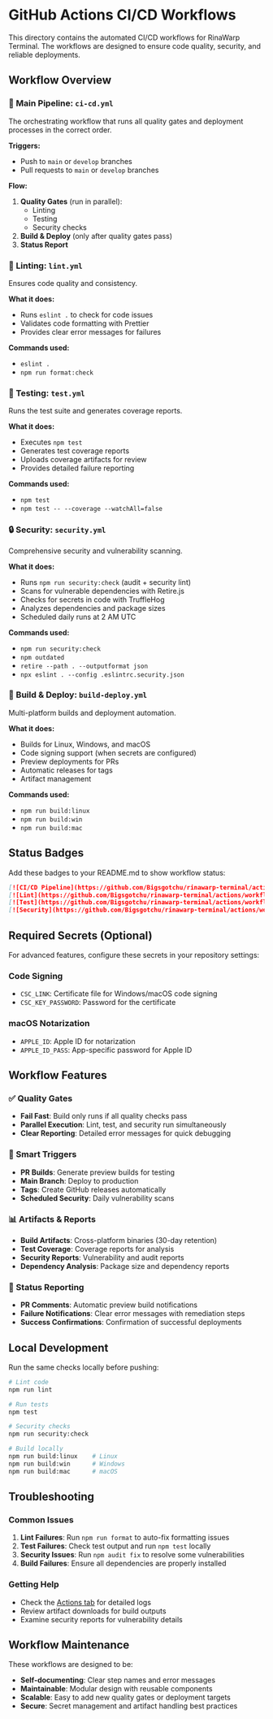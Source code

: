 # GitHub Actions CI/CD Workflows

This directory contains the automated CI/CD workflows for RinaWarp Terminal. The workflows are designed to ensure code quality, security, and reliable deployments.

## Workflow Overview

### 🔄 Main Pipeline: `ci-cd.yml`
The orchestrating workflow that runs all quality gates and deployment processes in the correct order.

**Triggers:**
- Push to `main` or `develop` branches
- Pull requests to `main` or `develop` branches

**Flow:**
1. **Quality Gates** (run in parallel):
   - Linting
   - Testing  
   - Security checks
2. **Build & Deploy** (only after quality gates pass)
3. **Status Report**

### 🧹 Linting: `lint.yml` 
Ensures code quality and consistency.

**What it does:**
- Runs `eslint .` to check for code issues
- Validates code formatting with Prettier
- Provides clear error messages for failures

**Commands used:**
- `eslint .`
- `npm run format:check`

### 🧪 Testing: `test.yml`
Runs the test suite and generates coverage reports.

**What it does:**
- Executes `npm test`
- Generates test coverage reports
- Uploads coverage artifacts for review
- Provides detailed failure reporting

**Commands used:**
- `npm test`
- `npm test -- --coverage --watchAll=false`

### 🔒 Security: `security.yml`
Comprehensive security and vulnerability scanning.

**What it does:**
- Runs `npm run security:check` (audit + security lint)
- Scans for vulnerable dependencies with Retire.js
- Checks for secrets in code with TruffleHog
- Analyzes dependencies and package sizes
- Scheduled daily runs at 2 AM UTC

**Commands used:**
- `npm run security:check`
- `npm outdated`
- `retire --path . --outputformat json`
- `npx eslint . --config .eslintrc.security.json`

### 🚀 Build & Deploy: `build-deploy.yml`
Multi-platform builds and deployment automation.

**What it does:**
- Builds for Linux, Windows, and macOS
- Code signing support (when secrets are configured)
- Preview deployments for PRs
- Automatic releases for tags
- Artifact management

**Commands used:**
- `npm run build:linux`
- `npm run build:win` 
- `npm run build:mac`

## Status Badges

Add these badges to your README.md to show workflow status:

```markdown
[![CI/CD Pipeline](https://github.com/Bigsgotchu/rinawarp-terminal/actions/workflows/ci-cd.yml/badge.svg)](https://github.com/Bigsgotchu/rinawarp-terminal/actions/workflows/ci-cd.yml)
[![Lint](https://github.com/Bigsgotchu/rinawarp-terminal/actions/workflows/lint.yml/badge.svg)](https://github.com/Bigsgotchu/rinawarp-terminal/actions/workflows/lint.yml)
[![Test](https://github.com/Bigsgotchu/rinawarp-terminal/actions/workflows/test.yml/badge.svg)](https://github.com/Bigsgotchu/rinawarp-terminal/actions/workflows/test.yml)
[![Security](https://github.com/Bigsgotchu/rinawarp-terminal/actions/workflows/security.yml/badge.svg)](https://github.com/Bigsgotchu/rinawarp-terminal/actions/workflows/security.yml)
```

## Required Secrets (Optional)

For advanced features, configure these secrets in your repository settings:

### Code Signing
- `CSC_LINK`: Certificate file for Windows/macOS code signing
- `CSC_KEY_PASSWORD`: Password for the certificate

### macOS Notarization  
- `APPLE_ID`: Apple ID for notarization
- `APPLE_ID_PASS`: App-specific password for Apple ID

## Workflow Features

### ✅ Quality Gates
- **Fail Fast**: Build only runs if all quality checks pass
- **Parallel Execution**: Lint, test, and security run simultaneously
- **Clear Reporting**: Detailed error messages for quick debugging

### 🔄 Smart Triggers
- **PR Builds**: Generate preview builds for testing
- **Main Branch**: Deploy to production
- **Tags**: Create GitHub releases automatically
- **Scheduled Security**: Daily vulnerability scans

### 📊 Artifacts & Reports
- **Build Artifacts**: Cross-platform binaries (30-day retention)
- **Test Coverage**: Coverage reports for analysis
- **Security Reports**: Vulnerability and audit reports
- **Dependency Analysis**: Package size and dependency reports

### 🚦 Status Reporting
- **PR Comments**: Automatic preview build notifications
- **Failure Notifications**: Clear error messages with remediation steps
- **Success Confirmations**: Confirmation of successful deployments

## Local Development

Run the same checks locally before pushing:

```bash
# Lint code
npm run lint

# Run tests  
npm test

# Security checks
npm run security:check

# Build locally
npm run build:linux    # Linux
npm run build:win      # Windows  
npm run build:mac      # macOS
```

## Troubleshooting

### Common Issues

1. **Lint Failures**: Run `npm run format` to auto-fix formatting issues
2. **Test Failures**: Check test output and run `npm test` locally
3. **Security Issues**: Run `npm audit fix` to resolve some vulnerabilities
4. **Build Failures**: Ensure all dependencies are properly installed

### Getting Help

- Check the [Actions tab](https://github.com/Bigsgotchu/rinawarp-terminal/actions) for detailed logs
- Review artifact downloads for build outputs
- Examine security reports for vulnerability details

## Workflow Maintenance

These workflows are designed to be:
- **Self-documenting**: Clear step names and error messages
- **Maintainable**: Modular design with reusable components
- **Scalable**: Easy to add new quality gates or deployment targets
- **Secure**: Secret management and artifact handling best practices
